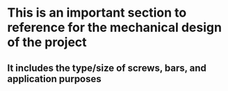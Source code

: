 # This is an important section to reference for the mechanical design of the project
## It includes the type/size of screws, bars, and application purposes


